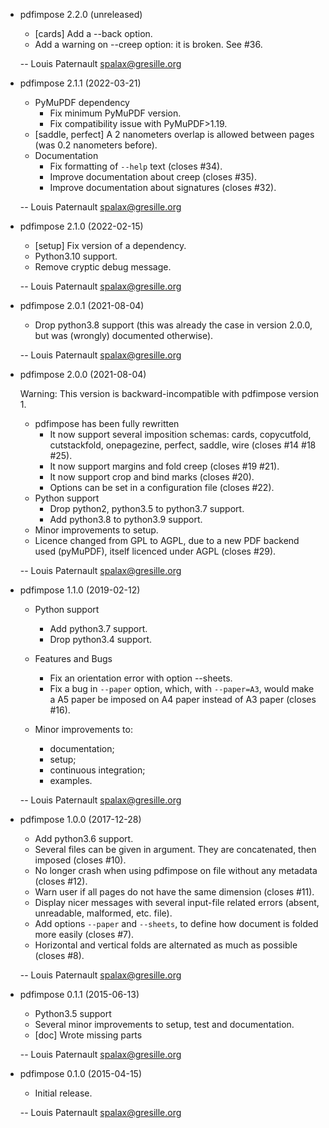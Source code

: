 * pdfimpose 2.2.0 (unreleased)

    * [cards] Add a --back option.
    * Add a warning on --creep option: it is broken. See #36.

    -- Louis Paternault <spalax@gresille.org>

* pdfimpose 2.1.1 (2022-03-21)

    * PyMuPDF dependency
        * Fix minimum PyMuPDF version.
        * Fix compatibility issue with PyMuPDF>1.19.
    * [saddle, perfect] A 2 nanometers overlap is allowed between pages (was 0.2 nanometers before).
    * Documentation
        * Fix formatting of `--help` text (closes #34).
        * Improve documentation about creep (closes #35).
        * Improve documentation about signatures (closes #32).

    -- Louis Paternault <spalax@gresille.org>

* pdfimpose 2.1.0 (2022-02-15)

    * [setup] Fix version of a dependency.
    * Python3.10 support.
    * Remove cryptic debug message.

    -- Louis Paternault <spalax@gresille.org>

* pdfimpose 2.0.1 (2021-08-04)

    * Drop python3.8 support (this was already the case in version 2.0.0, but was (wrongly) documented otherwise).

    -- Louis Paternault <spalax@gresille.org>

* pdfimpose 2.0.0 (2021-08-04)

    Warning: This version is backward-incompatible with pdfimpose version 1.

    * pdfimpose has been fully rewritten
      * It now support several imposition schemas: cards, copycutfold, cutstackfold, onepagezine, perfect, saddle, wire (closes #14 #18 #25).
      * It now support margins and fold creep (closes #19 #21).
      * It now support crop and bind marks (closes #20).
      * Options can be set in a configuration file (closes #22).
    * Python support
      * Drop python2, python3.5 to python3.7 support.
      * Add python3.8 to python3.9 support.
    * Minor improvements to setup.
    * Licence changed from GPL to AGPL, due to a new PDF backend used (pyMuPDF), itself licenced under AGPL (closes #29).

    -- Louis Paternault <spalax@gresille.org>

* pdfimpose 1.1.0 (2019-02-12)

    * Python support

      * Add python3.7 support.
      * Drop python3.4 support.

    * Features and Bugs

      * Fix an orientation error with option --sheets.
      * Fix a bug in `--paper` option, which, with ``--paper=A3``, would make a A5 paper be imposed on A4 paper instead of A3 paper (closes #16).

    * Minor improvements to:

      * documentation;
      * setup;
      * continuous integration;
      * examples.

    -- Louis Paternault <spalax@gresille.org>

* pdfimpose 1.0.0 (2017-12-28)

    * Add python3.6 support.
    * Several files can be given in argument. They are concatenated, then imposed (closes #10).
    * No longer crash when using pdfimpose on file without any metadata (closes #12).
    * Warn user if all pages do not have the same dimension (closes #11).
    * Display nicer messages with several input-file related errors (absent, unreadable, malformed, etc. file).
    * Add options `--paper` and `--sheets`, to define how document is folded more easily (closes #7).
    * Horizontal and vertical folds are alternated as much as possible (closes #8).

    -- Louis Paternault <spalax@gresille.org>

* pdfimpose 0.1.1 (2015-06-13)

    * Python3.5 support
    * Several minor improvements to setup, test and documentation.
    * [doc] Wrote missing parts

    -- Louis Paternault <spalax@gresille.org>

* pdfimpose 0.1.0 (2015-04-15)

    * Initial release.

    -- Louis Paternault <spalax@gresille.org>
